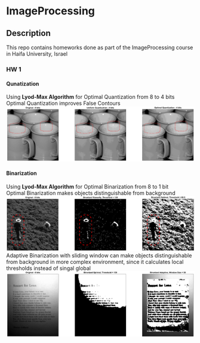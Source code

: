 # ImageProcessing
## Description
This repo contains homeworks done as part of the ImageProcessing course in Haifa University, Israel</br>

### HW 1
#### Qunatization
Using <b>Lyod-Max Algorithm</b> for Optimal Quantization from 8 to 4 bits</br>
Optimal Quantization improves False Contours
![alt text](HW_1/Results/Section_A.png)
#### Binarization
Using <b>Lyod-Max Algorithm</b> for Optimal Binarization from 8 to 1 bit</br>
Optimal Binarization makes objects distinguishable from background
![alt text](HW_1/Results/Section_B.png)
Adaptive Binarization with sliding window can make objects distinguishable from background in more complex environment, since it calculates local thresholds instead of singal global
![alt text](HW_1/Results/Section_C.png)
